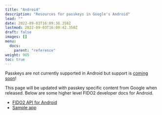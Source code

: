 ```yaml
---
title: "Android"
description: "Resources for passkeys in Google's Android"
lead: ""
date: 2022-09-03T16:09:38.358Z
lastmod: 2022-09-03T16:09:42.350Z
draft: false
images: []
menu:
  docs:
    parent: "reference"
weight: 905
toc: true
---
```


Passkeys are not currently supported in Android but support is [coming soon](/device-support/)!

This page will be updated with passkey specific content from Google when released. Below are some higher level FIDO2 developer docs for Android.

- [FIDO2 API for Android](https://developers.google.com/identity/fido/android/native-apps)
- [Sample app](https://github.com/android/security-samples/tree/master/Fido)


